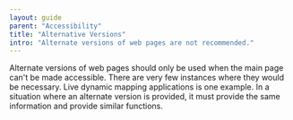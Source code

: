 ```yaml
---
layout: guide
parent: "Accessibility"
title: "Alternative Versions"
intro: "Alternate versions of web pages are not recommended."
---
```


Alternate versions of web pages should only be used when the main page can't be made accessible. There are very few instances where they would be necessary. Live dynamic mapping applications is one example. In a situation where an alternate version is provided, it must provide the same information and provide similar functions.
